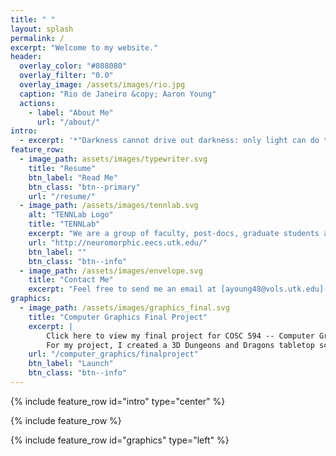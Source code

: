 ```yaml
---
title: " "
layout: splash
permalink: /
excerpt: "Welcome to my website."
header:
  overlay_color: "#808080"
  overlay_filter: "0.0"
  overlay_image: /assets/images/rio.jpg
  caption: "Rio de Janeiro &copy; Aaron Young"
  actions:
    - label: "About Me"
      url: "/about/"
intro:
  - excerpt: '*"Darkness cannot drive out darkness: only light can do that. Hate cannot drive out hate: only love can do that."* --- Martin Luther King Jr.'
feature_row:
  - image_path: assets/images/typewriter.svg
    title: "Resume"
    btn_label: "Read Me"
    btn_class: "btn--primary"
    url: "/resume/"
  - image_path: /assets/images/tennlab.svg
    alt: "TENNLab Logo"
    title: "TENNLab"
    excerpt: "We are a group of faculty, post-docs, graduate students and undergraduates researching a new paradigm of computing, inspired by the human brain. Our research encompasses nearly every facet of the area, including current and emergent hardware implementations, theoretical models, programming techniques and applications."
    url: "http://neuromorphic.eecs.utk.edu/"
    btn_label: ""
    btn_class: "btn--info"
  - image_path: /assets/images/envelope.svg
    title: "Contact Me"
    excerpt: "Feel free to send me an email at [ayoung48@vols.utk.edu](mailto:ayoung48@vols.utk.edu)"
graphics:
  - image_path: /assets/images/graphics_final.svg
    title: "Computer Graphics Final Project"
    excerpt: |
        Click here to view my final project for COSC 594 -- Computer Graphics.
        For my project, I created a 3D Dungeons and Dragons tabletop scene, similar to what can be found at my apartment on Saturday nights. I only wish I had minitures as cool as found in the demo.
    url: "/computer_graphics/finalproject"
    btn_label: "Launch"
    btn_class: "btn--info"
---
```


{% include feature_row id="intro" type="center" %}

{% include feature_row %}

{% include feature_row id="graphics" type="left" %}

